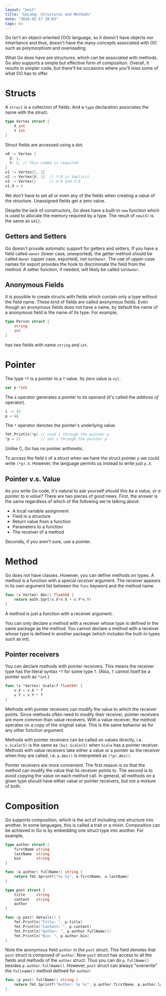 ```yaml
---
layout: "post"
title: "GoLang: Structures and Methods"
date: "2018-02-17 20:03"
tags: Go
---
```


Go isn't an object-oriented (OO) language, so it doesn't have objects nor inheritance and thus, doesn't have the many concepts associated with OO such as polymorphism and overloading.

What Go does have are structures, which can be associated with methods. Go also supports a simple but effective form of composition. Overall, it results in simpler code, but there'll be occasions where you'll miss some of what OO has to offer.

# Structs
A `struct` is a collection of fields. And a `type` declaration associates the name with the struct.

```go
type Vertex struct {
	X int
	Y int
}
```
Struct fields are accessed using a dot.

```go
v0 := Vertex {
  X: 1,
  Y: 2, // This comma is required
}
v1 := Vertex{1, 2}
v2 := Vertex{X: 1}  // Y:0 is implicit
v3 := Vertex{}      // X:0 and Y:0
v1.X = 4
```

We don't have to set all or even any of the fields when creating a value of the structure. Unassigned fields get a zero value.

Despite the lack of constructors, Go does have a built-in `new` function which is used to allocate the memory required by a type. The result of `new(X)` is the same as `&X{}`.

## Getters and Setters
Go doesn't provide automatic support for getters and setters. If you have a field called `owner` (lower case, unexported), the getter method should be called `Owner` (upper case, exported), not `GetOwner`. The use of upper-case names for export provides the hook to discriminate the field from the method. A setter function, if needed, will likely be called `SetOwner`.

## Anonymous Fields
It is possible to create structs with fields which contain only a type without the field name. These kind of fields are called anonymous fields. Even though an anonymous fields does not have a name, by default the name of a anonymous field is the name of its type. For example,

```go
type Person struct {  
    string
    int
}
```

has two fields with name `string` and `int`.

# Pointer
The type `*T` is a pointer to a `T` value. Its zero value is `nil`.

```go
var p *int
```

The `&` operator generates a pointer to its operand (it's called the *address of* operator).

```go
i := 42
p = &i
```

The `*` operator denotes the pointer's underlying value.

```go
fmt.Println(*p) // read i through the pointer p
*p = 21         // set i through the pointer p
```

Unlike C, Go has no pointer arithmetic.

To access the field `X` of a struct when we have the struct pointer `p` we could write `(*p).X`. However, the language permits us instead to write just `p.X`.

## Pointer v.s. Value
As you write Go code, it's natural to ask yourself *should this be a value, or a pointer to a value?* There are two pieces of good news. First, the answer is the same regardless of which of the following we're talking about:

* A local variable assignment
* Field in a structure
* Return value from a function
* Parameters to a function
* The receiver of a method

Secondly, if you aren't sure, use a pointer.

# Method
Go does not have classes. However, you can define methods on types. A method is a function with a special *receiver* argument. The receiver appears in its own argument list between the `func` keyword and the method name.

```go
func (v Vertex) Abs() float64 {
	return math.Sqrt(v.X*v.X + v.Y*v.Y)
}
```

A method is just a function with a receiver argument.

You can only declare a method with a receiver whose type is defined in the same package as the method. You cannot declare a method with a receiver whose type is defined in another package (which includes the built-in types such as int).

## Pointer receivers
You can declare methods with pointer receivers. This means the receiver type has the literal syntax `*T` for some type `T`. (Also, `T` cannot itself be a pointer such as `*int`.)

```go
func (v *Vertex) Scale(f float64) {
	v.X = v.X * f
	v.Y = v.Y * f
}
```

Methods with pointer receivers can modify the value to which the receiver points. Since methods often need to modify their receiver, pointer receivers are more common than value receivers. With a value receiver, the method operates on a copy of the original value. This is the same behavior as for any other function argument.

Methods with pointer receivers can be called on values directly, i.e. `v.Scale(5)` is the same as `(&v).Scale(5)` when `Scale` has a pointer receiver. Methods with value receivers take either a value or a pointer as the receiver when they are called, i.e. `p.Abs()` is interpreted as `(*p).Abs()`.

Pointer receivers are more convenient. The first reason is so that the method can modify the value that its receiver points to. The second is to avoid copying the value on each method call. In general, all methods on a given type should have either value or pointer receivers, but not a mixture of both.

# Composition
Go supports composition, which is the act of including one structure into another. In some languages, this is called a trait or a mixin. Composition can be achieved in Go is by embedding one struct type into another. For example,

```go
type author struct {  
    firstName string
    lastName  string
    bio       string
}

func (a author) fullName() string {  
    return fmt.Sprintf("%s %s", a.firstName, a.lastName)
}

type post struct {  
    title     string
    content   string
    author
}

func (p post) details() {  
    fmt.Println("Title: ", p.title)
    fmt.Println("Content: ", p.content)
    fmt.Println("Author: ", p.author.fullName())
    fmt.Println("Bio: ", p.author.bio)
}
```
Note the anonymous field `author` in the `post` struct. This field denotes that `post` struct is composed of `author`. Now `post` struct has access to all the fields and methods of the `author` struct. Thus you can do `p.fullName()` besides `p.author.fullName()`. However, `post` struct can always "overwrite" the `fullname()` method defined for `author`:

```go
func (p post) fullName() string {  
    return fmt.Sprintf("Author: %s %s", p.author.firstName, p.author.lastName)
}
```
